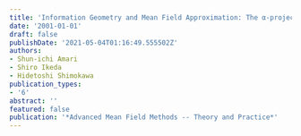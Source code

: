 ```yaml
---
title: 'Information Geometry and Mean Field Approximation: The α-projection Approach'
date: '2001-01-01'
draft: false
publishDate: '2021-05-04T01:16:49.555502Z'
authors:
- Shun-ichi Amari
- Shiro Ikeda
- Hidetoshi Shimokawa
publication_types:
- '6'
abstract: ''
featured: false
publication: '*Advanced Mean Field Methods -- Theory and Practice*'
---
```


